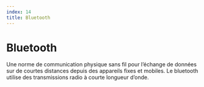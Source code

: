 ```yaml
---
index: 14
title: Bluetooth
---
```

# Bluetooth 

Une norme de communication physique sans fil pour l’échange de données sur de courtes distances depuis des appareils fixes et mobiles. Le bluetooth utilise des transmissions radio à courte longueur d’onde.
